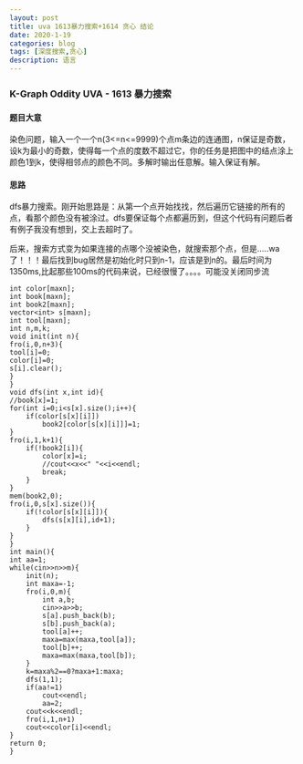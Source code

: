 ```yaml
---
layout: post
title: uva 1613暴力搜索+1614 贪心 结论
date: 2020-1-19
categories: blog
tags: [深度搜索,贪心]
description: 语言
---
```


### K-Graph Oddity UVA - 1613 暴力搜索
#### 题目大意
染色问题，输入一个一个n(3<=n<=9999)个点m条边的连通图，n保证是奇数，设k为最小的奇数，使得每一个点的度数不超过它，你的任务是把图中的结点涂上颜色1到k，使得相邻点的颜色不同。多解时输出任意解。输入保证有解。

#### 思路
dfs暴力搜索。刚开始思路是：从第一个点开始找找，然后遍历它链接的所有的点，看那个颜色没有被涂过。dfs要保证每个点都遍历到，但这个代码有问题后者有例子我没有想到，交上去超时了。<br>

后来，搜索方式变为如果连接的点哪个没被染色，就搜索那个点，但是.....wa了！！！最后找到bug居然是初始化时只到n-1，应该是到n的。最后时间为1350ms,比起那些100ms的代码来说，已经很慢了。。。。可能没关闭同步流

    int color[maxn];
    int book[maxn];
    int book2[maxn];
    vector<int> s[maxn];
    int tool[maxn];
    int n,m,k;
    void init(int n){
    fro(i,0,n+3){
    tool[i]=0;
    color[i]=0;
    s[i].clear();
    }
    }
    void dfs(int x,int id){
    //book[x]=1;
    for(int i=0;i<s[x].size();i++){
        if(color[s[x][i]])
            book2[color[s[x][i]]]=1;
    }
    fro(i,1,k+1){
        if(!book2[i]){
            color[x]=i;
            //cout<<x<<" "<<i<<endl;
            break;
        }
    }
    mem(book2,0);
    fro(i,0,s[x].size()){
        if(!color[s[x][i]]){
            dfs(s[x][i],id+1);
        }
    }
    }
    int main(){
    int aa=1;
    while(cin>>n>>m){
        init(n);
        int maxa=-1;
        fro(i,0,m){
            int a,b;
            cin>>a>>b;
            s[a].push_back(b);
            s[b].push_back(a);
            tool[a]++;
            maxa=max(maxa,tool[a]);
            tool[b]++;
            maxa=max(maxa,tool[b]);
        }
        k=maxa%2==0?maxa+1:maxa;
        dfs(1,1);
        if(aa!=1)
            cout<<endl;
            aa=2;
        cout<<k<<endl;
        fro(i,1,n+1)
        cout<<color[i]<<endl;
    }
    return 0;
    }











